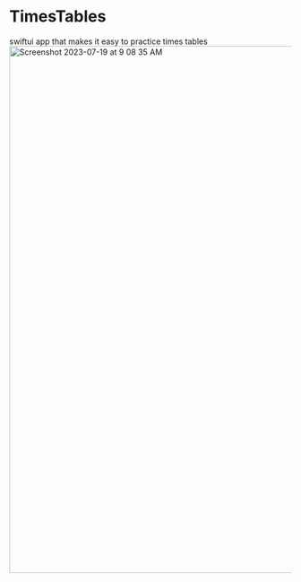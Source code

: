 # TimesTables
swiftui app that makes it easy to practice times tables
<img width="940" alt="Screenshot 2023-07-19 at 9 08 35 AM" src="https://github.com/dpgranger8/TimesTables/assets/98371973/8875bb86-584d-417b-934d-30b3fb23aed5">
